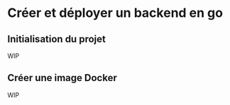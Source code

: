 # Créer et déployer un backend en go

## Initialisation du projet

WIP

## Créer une image Docker

WIP